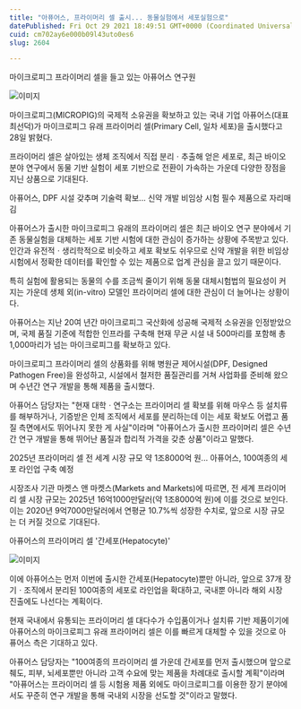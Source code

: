```yaml
---
title: "아퓨어스, 프라이머리 셀 출시... 동물실험에서 세포실험으로"
datePublished: Fri Oct 29 2021 18:49:51 GMT+0000 (Coordinated Universal Time)
cuid: cm702ay6e000b09l43uto0es6
slug: 2604

---
```



마이크로피그 프라이머리 셀을 들고 있는 아퓨어스 연구원

![이미지](https://cdn.hashnode.com/res/hashnode/image/upload/v1739252952346/ef1b1a02-ec3c-4fb6-b30f-598fc0324d91.jpeg)

마이크로피그(MICROPIG)의 국제적 소유권을 확보하고 있는 국내 기업 아퓨어스(대표 최선덕)가 마이크로피그 유래 프라이머리 셀(Primary Cell, 일차 세포)을 출시했다고 28일 밝혔다.

프라이머리 셀은 살아있는 생체 조직에서 직접 분리ㆍ추출해 얻은 세포로, 최근 바이오 분야 연구에서 동물 기반 실험이 세포 기반으로 전환이 가속하는 가운데 다양한 장점을 지닌 상품으로 기대된다.

아퓨어스, DPF 시설 갖추며 기술력 확보... 신약 개발 비임상 시험 필수 제품으로 자리매김

아퓨어스가 출시한 마이크로피그 유래의 프라이머리 셀은 최근 바이오 연구 분야에서 기존 동물실험을 대체하는 세포 기반 시험에 대한 관심이 증가하는 상황에 주목받고 있다. 인간과 유전적ㆍ생리학적으로 비슷하고 세포 확보도 쉬우므로 신약 개발을 위한 비임상 시험에서 정확한 데이터를 확인할 수 있는 제품으로 업계 관심을 끌고 있기 때문이다.

특히 실험에 활용되는 동물의 수를 조금씩 줄이기 위해 동물 대체시험법의 필요성이 커지는 가운데 생체 외(in-vitro) 모델인 프라이머리 셀에 대한 관심이 더 늘어나는 상황이다.

아퓨어스는 지난 20여 년간 마이크로피그 국산화에 성공해 국제적 소유권을 인정받았으며, 국제 품질 기준에 적합한 인프라를 구축해 현재 무균 시설 내 500마리를 포함해 총 1,000마리가 넘는 마이크로피그를 확보하고 있다.

마이크로피그 프라이머리 셀의 상품화를 위해 병원균 제어시설(DPF, Designed Pathogen Free)을 완성하고, 시설에서 철저한 품질관리를 거쳐 사업화를 준비해 왔으며 수년간 연구 개발을 통해 제품을 출시했다.

아퓨어스 담당자는 "현재 대학ㆍ연구소는 프라이머리 셀 확보를 위해 마우스 등 설치류를 해부하거나, 기증받은 인체 조직에서 세포를 분리하는데 이는 세포 확보도 어렵고 품질 측면에서도 뛰어나지 못한 게 사실"이라며 "아퓨어스가 출시한 프라이머리 셀은 수년간 연구 개발을 통해 뛰어난 품질과 합리적 가격을 갖춘 상품"이라고 말했다.

2025년 프라이머리 셀 전 세계 시장 규모 약 1조8000억 원... 아퓨어스, 100여종의 세포 라인업 구축 예정

시장조사 기관 마켓스 앤 마켓스(Markets and Markets)에 따르면, 전 세계 프라이머리 셀 시장 규모는 2025년 16억1000만달러(약 1조8000억 원)에 이를 것으로 보인다. 이는 2020년 9억7000만달러에서 연평균 10.7%씩 성장한 수치로, 앞으로 시장 규모는 더 커질 것으로 기대된다.

아퓨어스의 프라이머리 셀 '간세포(Hepatocyte)'

![이미지](https://cdn.hashnode.com/res/hashnode/image/upload/v1739252954516/eaa91a3e-adf1-4246-a133-b8abfc24c140.jpeg)

이에 아퓨어스는 먼저 이번에 출시한 간세포(Hepatocyte)뿐만 아니라, 앞으로 37개 장기ㆍ조직에서 분리된 100여종의 세포로 라인업을 확대하고, 국내뿐 아니라 해외 시장 진출에도 나선다는 계획이다.

현재 국내에서 유통되는 프라이머리 셀 대다수가 수입품이거나 설치류 기반 제품이기에 아퓨어스의 마이크로피그 유래 프라이머리 셀은 이를 빠르게 대체할 수 있을 것으로 아퓨어스 측은 기대하고 있다.

아퓨어스 담당자는 "100여종의 프라이머리 셀 가운데 간세포를 먼저 출시했으며 앞으로 췌도, 피부, 뇌세포뿐만 아니라 고객 수요에 맞는 제품을 차례대로 출시할 계획"이라며 "아퓨어스는 프라이머리 셀 등 시험용 제품 외에도 마이크로피그를 이용한 장기 분야에서도 꾸준히 연구 개발을 통해 국내외 시장을 선도할 것"이라고 말했다.